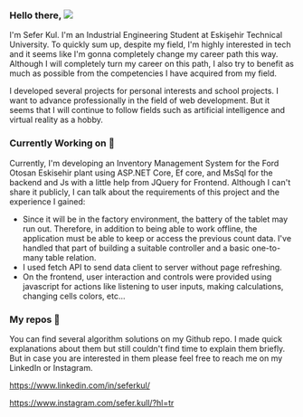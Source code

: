 ### Hello there, <img src="https://images.unsplash.com/photo-1444492417251-9c84a5fa18e0?ixlib=rb-1.2.1&ixid=eyJhcHBfaWQiOjEyMDd9&auto=format&fit=crop&w=975&h=300&q=80"/>

  I'm Sefer Kul. I'm an Industrial Engineering Student at Eskişehir Technical University. To quickly sum up, despite my field, I'm highly interested in tech and it seems like I'm gonna completely change my career path this way. Although I will completely turn my career on this path, I also try to benefit as much as possible from the competencies I have acquired from my field.

  I developed several projects for personal interests and school projects. I want to advance professionally in the field of web development. But it seems that I will continue to follow fields such as artificial intelligence and virtual reality as a hobby. 
  
### Currently Working on 🔭
  Currently, I'm developing an Inventory Management System for the Ford Otosan Eskisehir plant using ASP.NET Core, Ef core, and MsSql for the backend and Js with a little help from JQuery for Frontend. Although I can't share it publicly, I can talk about the requirements of this project and the experience I gained:

- Since it will be in the factory environment, the battery of the tablet may run out. Therefore, in addition to being able to work offline, the application must be able to keep or access the previous count data. I've handled that part of building a suitable controller and a basic one-to-many table relation.
- I used fetch API to send data client to server without page refreshing.
- On the frontend, user interaction and controls were provided using javascript for actions like listening to user inputs, making calculations, changing cells colors, etc...



### My repos 💬 
You can find several algorithm solutions on my Github repo. I made quick explanations about them but still couldn't find time to explain them briefly. But in case you are interested in them please feel free to reach me on my LinkedIn or Instagram. 

https://www.linkedin.com/in/seferkul/

https://www.instagram.com/sefer.kull/?hl=tr



